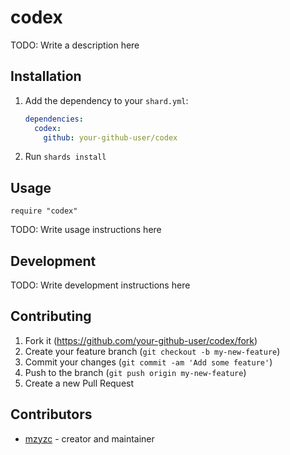 # codex

TODO: Write a description here

## Installation

1. Add the dependency to your `shard.yml`:

   ```yaml
   dependencies:
     codex:
       github: your-github-user/codex
   ```

2. Run `shards install`

## Usage

```crystal
require "codex"
```

TODO: Write usage instructions here

## Development

TODO: Write development instructions here

## Contributing

1. Fork it (<https://github.com/your-github-user/codex/fork>)
2. Create your feature branch (`git checkout -b my-new-feature`)
3. Commit your changes (`git commit -am 'Add some feature'`)
4. Push to the branch (`git push origin my-new-feature`)
5. Create a new Pull Request

## Contributors

- [mzyzc](https://github.com/your-github-user) - creator and maintainer
